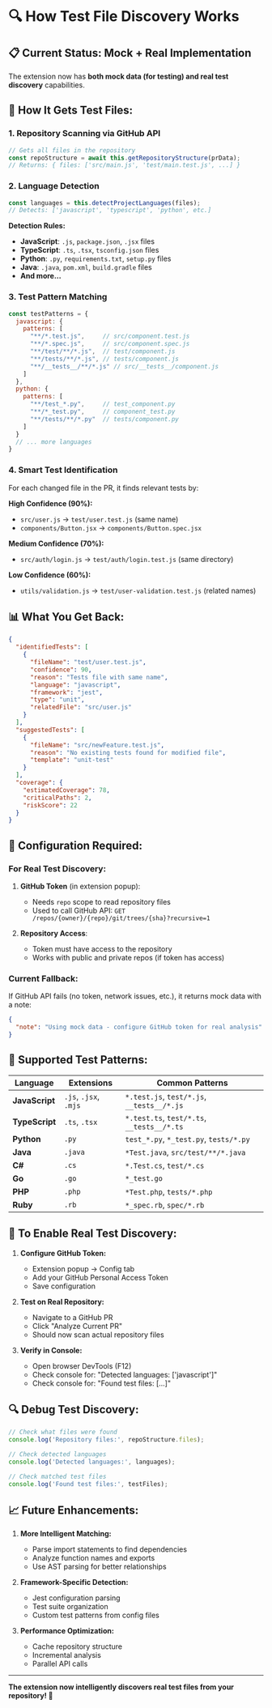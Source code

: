 # 🔍 How Test File Discovery Works

## 📋 **Current Status: Mock + Real Implementation**

The extension now has **both mock data (for testing) and real test discovery** capabilities.

## 🔄 **How It Gets Test Files:**

### **1. Repository Scanning via GitHub API**
```javascript
// Gets all files in the repository
const repoStructure = await this.getRepositoryStructure(prData);
// Returns: { files: ['src/main.js', 'test/main.test.js', ...] }
```

### **2. Language Detection**
```javascript
const languages = this.detectProjectLanguages(files);
// Detects: ['javascript', 'typescript', 'python', etc.]
```

**Detection Rules:**
- **JavaScript**: `.js`, `package.json`, `.jsx` files
- **TypeScript**: `.ts`, `.tsx`, `tsconfig.json` files  
- **Python**: `.py`, `requirements.txt`, `setup.py` files
- **Java**: `.java`, `pom.xml`, `build.gradle` files
- **And more...**

### **3. Test Pattern Matching**
```javascript
const testPatterns = {
  javascript: {
    patterns: [
      "**/*.test.js",     // src/component.test.js
      "**/*.spec.js",     // src/component.spec.js  
      "**/test/**/*.js",  // test/component.js
      "**/tests/**/*.js", // tests/component.js
      "**/__tests__/**/*.js" // src/__tests__/component.js
    ]
  },
  python: {
    patterns: [
      "**/test_*.py",     // test_component.py
      "**/*_test.py",     // component_test.py
      "**/tests/**/*.py"  // tests/component.py
    ]
  }
  // ... more languages
}
```

### **4. Smart Test Identification**
For each changed file in the PR, it finds relevant tests by:

**High Confidence (90%):**
- `src/user.js` → `test/user.test.js` (same name)
- `components/Button.jsx` → `components/Button.spec.jsx`

**Medium Confidence (70%):**
- `src/auth/login.js` → `test/auth/login.test.js` (same directory)

**Low Confidence (60%):**
- `utils/validation.js` → `test/user-validation.test.js` (related names)

## 📊 **What You Get Back:**

```json
{
  "identifiedTests": [
    {
      "fileName": "test/user.test.js",
      "confidence": 90,
      "reason": "Tests file with same name",
      "language": "javascript",
      "framework": "jest",
      "type": "unit",
      "relatedFile": "src/user.js"
    }
  ],
  "suggestedTests": [
    {
      "fileName": "src/newFeature.test.js", 
      "reason": "No existing tests found for modified file",
      "template": "unit-test"
    }
  ],
  "coverage": {
    "estimatedCoverage": 78,
    "criticalPaths": 2,
    "riskScore": 22
  }
}
```

## 🔧 **Configuration Required:**

### **For Real Test Discovery:**
1. **GitHub Token** (in extension popup):
   - Needs `repo` scope to read repository files
   - Used to call GitHub API: `GET /repos/{owner}/{repo}/git/trees/{sha}?recursive=1`

2. **Repository Access**:
   - Token must have access to the repository
   - Works with public and private repos (if token has access)

### **Current Fallback:**
If GitHub API fails (no token, network issues, etc.), it returns mock data with a note:
```json
{
  "note": "Using mock data - configure GitHub token for real analysis"
}
```

## 🎯 **Supported Test Patterns:**

| Language | Extensions | Common Patterns |
|----------|------------|-----------------|
| **JavaScript** | `.js`, `.jsx`, `.mjs` | `*.test.js`, `test/*.js`, `__tests__/*.js` |
| **TypeScript** | `.ts`, `.tsx` | `*.test.ts`, `test/*.ts`, `__tests__/*.ts` |
| **Python** | `.py` | `test_*.py`, `*_test.py`, `tests/*.py` |
| **Java** | `.java` | `*Test.java`, `src/test/**/*.java` |
| **C#** | `.cs` | `*.Test.cs`, `test/*.cs` |
| **Go** | `.go` | `*_test.go` |
| **PHP** | `.php` | `*Test.php`, `tests/*.php` |
| **Ruby** | `.rb` | `*_spec.rb`, `spec/*.rb` |

## 🚀 **To Enable Real Test Discovery:**

1. **Configure GitHub Token:**
   - Extension popup → Config tab
   - Add your GitHub Personal Access Token
   - Save configuration

2. **Test on Real Repository:**
   - Navigate to a GitHub PR
   - Click "Analyze Current PR"
   - Should now scan actual repository files

3. **Verify in Console:**
   - Open browser DevTools (F12)
   - Check console for: "Detected languages: ['javascript']"
   - Check console for: "Found test files: [...]"

## 🔍 **Debug Test Discovery:**

```javascript
// Check what files were found
console.log('Repository files:', repoStructure.files);

// Check detected languages  
console.log('Detected languages:', languages);

// Check matched test files
console.log('Found test files:', testFiles);
```

## 📈 **Future Enhancements:**

1. **More Intelligent Matching:**
   - Parse import statements to find dependencies
   - Analyze function names and exports
   - Use AST parsing for better relationships

2. **Framework-Specific Detection:**
   - Jest configuration parsing
   - Test suite organization
   - Custom test patterns from config files

3. **Performance Optimization:**
   - Cache repository structure
   - Incremental analysis
   - Parallel API calls

---

**The extension now intelligently discovers real test files from your repository! 🎉**
